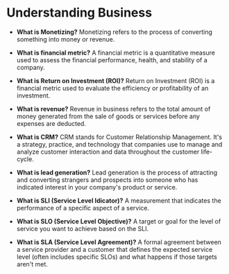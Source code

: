 # **Understanding Business**

* **What is Monetizing?** Monetizing refers to the process of converting something into money or revenue.

* **What is financial metric?** A financial metric is a quantitative measure used to assess the financial performance, health, and stability of a company.

* **What is Return on Investment (ROI)?** Return on Investment (ROI) is a financial metric used to evaluate the efficiency or profitability of an investment.

* **What is revenue?**
Revenue in business refers to the total amount of money generated from the sale of goods or services before any expenses are deducted.

* **What is CRM?** CRM stands for Customer Relationship Management. It's a strategy, practice, and technology that companies use to manage and analyze customer interaction and data throughout the customer life-cycle.

* **What is lead generation?** Lead generation is the process of attracting and converting strangers and prospects into someone who has indicated interest in your company's product or service.

* **What is SLI (Service Level Idicator)?** A measurement that indicates the performance of a specific aspect of a service.

* **What is SLO (Service Level Objective)?** A target or goal for the level of service you want to achieve based on the SLI.

* **What is SLA (Service Level Agreement)?** A formal agreement between a service provider and a customer that defines the expected service level (often includes specific SLOs) and what happens if those targets aren't met.
